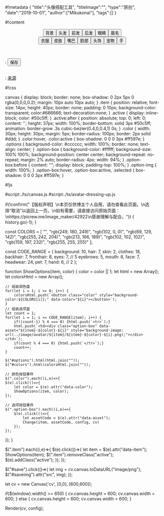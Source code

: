 #!metadata
{
    "title":"头像搭配工具",
    "titleImage":"",
    "type":"原创",
    "date":"2019-10-01",
    "author":["Mikukonai"],
    "tags":[]
}

#!content

<canvas id="cv" style="width:300px;height:300px;" width="600" height="600"></canvas>

<div style="text-align: center;"><button class="item active" data-item="background">背景</button><button class="item" data-item="hair">头发</button><button class="item" data-item="fronthair">前发</button><button class="item" data-item="backhair">后发</button><button class="item" data-item="eyes">眼睛</button><button class="item" data-item="eyebrows">眉毛</button><br><button class="item" data-item="clothes">衣服</button><button class="item" data-item="skin">皮肤</button><button class="item" data-item="mouth">嘴巴</button><button class="item" data-item="face">脸部</button><button class="item" data-item="headwear">头饰</button><button class="item" data-item="pet">宠物</button><button class="item" data-item="hand">手</button></div>

<div style="text-align: center;" id="colors"></div>

<div style="max-height: 300px; overflow: auto;"><table id="options" class="options"></table></div>

: <button class="md-button" id="save">保存</button>

<img id="saveimg">

: [来源](https://picrew.me/image_maker/42922)

#!css

canvas {
    display: block;
    border: none;
    box-shadow: 0 2px 5px 0 rgba(0,0,0,0.2);
    margin: 10px auto 10px auto;
}
.item {
    position: relative;
    font-size: 14px;
    height: 40px;
    border: none;
    padding: 0 10px;
    background-color: transparent;
    color:#666666;
    text-decoration:none;
}
.active {
    display: inline-block;
    color: #50c5ff;
}
.active:after {
    position: absolute;
    top: 0;
    left: 0;
    content: '';
    height: 37px;
    width: 100%;
    border-bottom: solid 3px #50c5ff;
    animation: border-grow .3s cubic-bezier(0.4,0,0.4,1) 0s;
}
.color {
    width: 30px;
    height: 30px;
    margin: 5px;
    border-radius: 100px;
    border: 2px solid #ddd;
}
.color:hover, .color:active {
    box-shadow: 0 0 0 3px #ff597e;
}
.options {
    background-color: #cccccc;
    width: 100%;
    border: none;
    text-align: center;
}
.option-box {
    background-color: #ffffff;
    background-size: 100% 100%;
    background-position: center center;
    background-repeat: no-repeat;
    margin: 2% auto;
    border-radius: 4px;
    width: 94%;
}
.option-box:before {
    content: "";
    display: block;
    padding-top: 100%;
}
.option-img {
    width: 100%;
}
.option-box:hover, .option-box:active, .selected {
    box-shadow: 0 0 0 3px #ff597e;
}

#!js

#script:./ts/canvas.js
#script:./ts/avatar-dressing-up.js

if(!confirm("【版权声明】\n本页仅供博主个人自用，请勿查看此页面。\n选择“取消”以返回上一页。\n如有需要，请直接访问原始页面：\nhttps://picrew.me/image_maker/42922\n感谢理解与配合。")) {
    history.go(-1);
}

const COLORS = [
    "",
    "rgb(249, 180, 249)",
    "rgb(102, 0, 0)",
    "rgb(69, 129, 142)",
    "rgb(255, 242, 204)",
    "rgb(213, 166, 189)",
    "rgb(102, 102, 102)",
    "rgb(159, 197, 232)",
    "rgb(255, 255, 255)"
];

const CODE_RANGE = {
    background: 10,
    hair: 7,
    skin: 2,
    clothes: 18,
    backhair: 7,
    fronthair: 8,
    eyes: 7, // 5
    eyebrows: 5,
    mouth: 8,
    face: 7,
    headwear: 24,
    pet: 7,
    hand: 6, // 2
};

function ShowOptions(item, color) {
    color = color || 1;
    let html = new Array();
    let colorsHtml = new Array();

    // 组装调色盘
    for(let i = 1; i <= 8; i++) {
        colorsHtml.push(`<button class="color" style="background-color:${COLORS[i]};" data-color="${i}"></button>`);
    }
    // 组装选项盘
    let count = 1;
    for(let i = 1; i <= CODE_RANGE[item]; i++) {
        if((count-1) % 4 === 0) {html.push(`<tr>`);}
        html.push(`<td><div class="option-box" data-asset="${item}-${color}-${i}" style="background-image: url(../image/avatar/${item}/${item}-${color}-${i}.png);"></div></td>`);
        if(count % 4 === 0) {html.push(`</tr>`);}
        count++;
    }

    $("#options").html(html.join(""));
    $("#colors").html(colorsHtml.join(""));

    // 颜色按钮事件
    $(".color").each((i,e)=>{
    $(e).click(()=>{
        let color = $(e).attr("data-color");
        ShowOptions(item, color);
    });

    // 选项按钮事件
    $(".option-box").each((i,e)=>{
        $(e).click(()=>{
            let assetCode = $(e).attr("data-asset");
            Change(item, assetCode, config, cv)
        });
    });
});
}

$(".item").each((i,e)=>{
    $(e).click(()=>{
        let item = $(e).attr("data-item");
        ShowOptions(item);
        $(".item").removeClass("active");
        $(e).addClass("active");
    });
});

$("#save").click(()=>{
    let img = cv.canvas.toDataURL("image/png");
    $("#saveimg").attr("src", img);
});

let cv = new Canvas('cv', [0,0], [600,600]);

if($(window).width() >= 650) {
    cv.canvas.height = 600;
    cv.canvas.width = 600;
}
else {
    cv.canvas.height = 600;
    cv.canvas.width = 600;
}

Render(cv, config);

